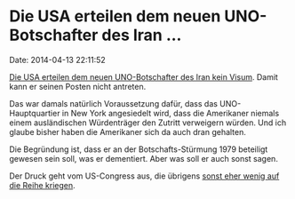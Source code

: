 Die USA erteilen dem neuen UNO-Botschafter des Iran \...
========================================================

Date: 2014-04-13 22:11:52

[Die USA erteilen dem neuen UNO-Botschafter des Iran kein
Visum](http://www.bbc.co.uk/news/world-us-canada-26994936). Damit kann
er seinen Posten nicht antreten.

Das war damals natürlich Voraussetzung dafür, dass das UNO-Hauptquartier
in New York angesiedelt wird, dass die Amerikaner niemals einem
ausländischen Würdenträger den Zutritt verweigern würden. Und ich glaube
bisher haben die Amerikaner sich da auch dran gehalten.

Die Begründung ist, dass er an der Botschafts-Stürmung 1979 beteiligt
gewesen sein soll, was er dementiert. Aber was soll er auch sonst sagen.

Der Druck geht vom US-Congress aus, die übrigens [sonst eher wenig auf
die Reihe
kriegen](http://www.reuters.com/article/2014/04/10/us-usa-politics-obama-idUSBREA3903O20140410).
